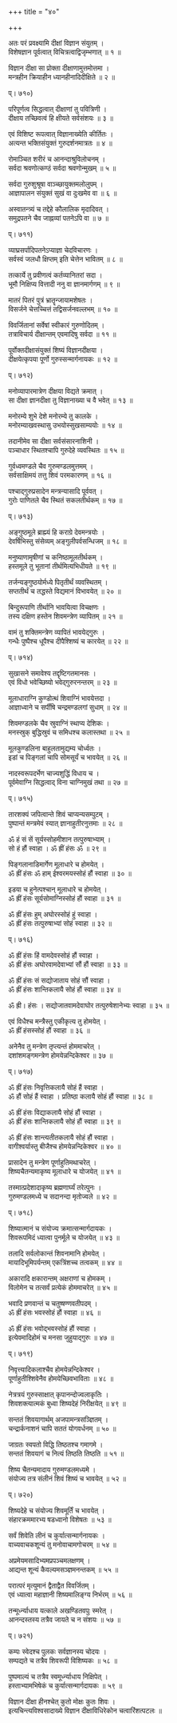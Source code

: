 +++
title = "४०"

+++
  
  
  
अतः परं प्रवक्ष्यामि दीक्षां विज्ञान संयुतम् ।  
विशेषज्ञान पूर्वत्वात् विचित्रत्वाद्विजृम्भणात् ॥ १ ॥  
  
विज्ञान दीक्षा सा प्रोक्ता दीक्षाणामुत्तमोत्तमा ।  
मन्त्रहीन क्रियाहीन ध्यानहीनादिदीक्षिते ॥ २ ॥  
  
प्। ७१०)  
  
परिपूर्णत्व सिद्धत्वात् दीक्षाणां तु पवित्रिणी ।  
दीक्षाय तच्छिवत्वं हि क्षीयते सर्वसंशयः ॥ ३ ॥  
  
एवं विशिष्ट रूपत्वात् विज्ञानाख्येति कीर्तितः ।  
अत्यन्त भक्तिसंयुक्तं गुरुदर्शनमात्रतः ॥ ४ ॥  
  
रोमाञ्चित शरीरं च आनन्दाश्रुविलोचनम् ।  
सर्वदा श्रवणोत्कण्ठं सर्वदा श्रवणोन्मुखम् ॥ ५ ॥  
  
सर्वदा गुरुशुश्रूषा वाञ्च्छायुक्तमलोलुपम् ।  
आज्ञापालन संयुक्तं सुखं वा दुःखमेव वा ॥ ६ ॥  
  
अस्वातन्त्र्यं च तद्देहे कौलालिक मृदादिवत् ।  
समुद्रपतने चैव जाह्नव्यां पतनेऽपि वा ॥ ७ ॥  
  
प्। ७११)  
  
व्याघ्रसर्पादिपतनेऽप्याज्ञा चेदविचारणः ।  
सर्वस्वं जलधौ क्षिप्तम् इति चेत्तेन भावितम् ॥ ८ ॥  
  
तत्कार्ये तु प्रवीणत्वं कर्तव्यानितरां सदा ।  
भूमौ निक्षिप्य वित्तादी ननु वा ज्ञानमार्गणम् ॥ ९ ॥  
  
मातरं पितरं पुत्रं भ्रातॄन्जायामशेषतः ।  
विसर्जने चेत्तच्चित्तं तद्विसर्जनवल्लभम् ॥ १० ॥  
  
विवर्जितानां सर्वेषां स्वीकारं गुरुणोदितम् ।  
तत्राविचार्य दीक्षान्तम् एवमादिषु सर्वदा ॥ ११ ॥  
  
पूर्वोक्तदीक्षासंयुक्तं शिष्यं विज्ञानदीक्षया ।  
दीक्षयेत्कृपया पूर्णो गुरुस्सन्मार्गनायकः ॥ १२ ॥  
  
प्। ७१२)  
  
मनोव्यापारमात्रेण दीक्षया विद्यते क्रमात् ।  
सा दीक्षा ज्ञानदीक्षा तु विज्ञानाख्या च वै भवेत् ॥ १३ ॥  
  
मनोरम्ये शुभे देशे मनोरम्ये तु कालके ।  
मनोरम्याखवस्थासु उभयोस्सुखसाम्ययोः ॥ १४ ॥  
  
तदानीमेव सा दीक्षा सर्वसंसारनाशिनी ।  
पञ्चाधार स्थितश्चापि गुरुदेहे व्यवस्थितः ॥ १५ ॥  
  
गुर्वध्वमण्डले चैव गुरुमण्डलमुत्तमम् ।  
सर्वसाक्षिमयं तत्तु शिवं परमकारणम् ॥ १६ ॥  
  
पश्चाद्गुरुप्रसादेन मन्त्रन्यासादि पूर्ववत् ।  
गुरोः पाणितले चैव स्थितं सकलतीर्थकम् ॥ १७ ॥  
  
प्। ७१३)  
  
अङ्गुष्ठमूले ब्राह्म्यं हि कराग्रे देवमन्त्रयोः ।  
देवर्षिभिस्तु संसेव्यम् अङ्गुलीपर्वसन्धिजम् ॥ १८ ॥  
  
मनुष्याणामृषीणां च कनिष्ठामूलतीर्थकम् ।  
हस्तमूले तु भूतानां तीर्थमित्यभिधीयते ॥ १९ ॥  
  
तर्जन्यङ्गुष्ठयोर्मध्ये पितृतीर्थं व्यवस्थितम् ।  
सप्ततीर्थं च तद्धस्ते विद्यमानं विभावयेत् ॥ २० ॥  
  
बिन्दुरूपाणि तीर्थानि भावयित्वा विचक्षणः ।  
तस्य दक्षिण हस्तेन शिवमन्त्रेण व्यापितम् ॥ २१ ॥  
  
वामं तु शक्तिमन्त्रेण व्यापितं भावयेद्गुरुः ।  
गन्धैः पुष्पैश्च धूपैश्च दीपैश्शिष्यं च कारयेत् ॥ २२ ॥  
  
प्। ७१४)  
  
सुखासने समावेश्य तद्दृष्टिगतमानसः ।  
एवं विधो भवेच्छिष्यो भवेद्गुरुरनन्तरम् ॥ २३ ॥  
  
मूलाधाराग्नि कुण्डोत्थं शिवाग्निं भावयेत्तदा ।  
आज्ञाध्वाने च सर्पींषि चन्द्रमण्डलगां सुधाम् ॥ २४ ॥  
  
शिवमण्डलके चैव स्रुवाग्निं स्थाप्य देशिकः ।  
मनस्स्रुक् बुद्धिस्रुवं च समिधश्च कलास्तथा ॥ २५ ॥  
  
मूलकुण्डलिना बाहुलतामुद्यम्य चोर्ध्वतः ।  
इडां च पिङ्गलां चापि सोमसूर्यं च भावयेत् ॥ २६ ॥  
  
नादस्वरूपदर्भेण चाज्यशुद्धिं विधाय च ।  
पूर्वमेवाग्नि सिद्धत्वाद् विना चाग्निमुखं तथा ॥ २७ ॥  
  
प्। ७१५)  
  
तारशक्यं जपित्वान्ते शिवं चाप्यन्यसम्पुटम् ।  
पुष्पान्तं मन्त्रमेवं स्यात् ज्ञानाहुतीरनुत्तमाः ॥ २८ ॥  
  
ॐ हं सं सें सूर्यस्सोहमीशान तत्पुरुषाभ्याम् ।  
सो हं हौं स्वाहा । ॐ ह्रीं हंसः ॐ ॥ २९ ॥  
  
पिङ्गलानाडिमार्गेण मूलाधारे च होमयेत् ।  
ॐ ह्रीं हंसः ॐ हाम् ईश्वरमयस्सोहं हौं स्वाहा ॥ ३० ॥  
  
इडया च हुनेत्पश्चान् मूलाधारे च होमयेत् ।  
ॐ ह्रीं हंसः सूर्यसोमाग्निस्सोहं हौं स्वाहा ॥ ३१ ॥  
  
ॐ ह्रीं हंसः हुम् अघोरस्सोहं हुं स्वाहा ।  
ॐ ह्रीं हंसः तत्पुरुषाभ्यां सोहं स्वाहा ॥ ३२ ॥  
  
प्। ७१६)  
  
ॐ ह्रीं हंसः हिं वामदेवस्सोहं हौं स्वाहा ।  
ॐ ह्रीं हंसः अघोरवामदेवाभ्यां सौं हौं स्वाहा ॥ ३३ ॥  
  
ॐ ह्रीं हंसः सं सद्योजाताय सोहं सौं स्वाहा ।  
ॐ ह्रीं हंसः शान्तिकलायै सोहं हौं स्वाहा ॥ ३४ ॥  
  
ॐ ह्री। हंसः । सद्योजातवामदेवाघोर तत्पुरुषेशानेभ्यः स्वाहा ॥ ३५ ॥  
  
एवं विधैश्च मन्त्रैस्तु एकीकृत्य तु होमयेत् ।  
ॐ ह्रीं हंसस्सोहं हौं स्वाहा ॥ ३६ ॥  
  
अनेनैव तु मन्त्रेण तृप्त्यन्तं होममाचरेत् ।  
दशांशमङ्गमन्त्रेण होमयेन्नन्दिकेश्वर ॥ ३७ ॥  
  
प्। ७१७)  
  
ॐ ह्रीं हंसः निवृत्तिकलायै सोहं हैं स्वाहा ।  
ॐ हौं सोहं हैं स्वाहा । प्रतिष्ठा कलायै सोहं हौं स्वाहा ॥ ३८ ॥  
  
ॐ ह्रीं हंसः विद्याकलायै सोहं हौं स्वाहा ।  
ॐ ह्रीं हंसः शान्तिकलायै सोहं हौं स्वाहा ॥ ३९ ॥  
  
ॐ ह्रीं हंसः शान्त्यतीतकलायै सोहं हौं स्वाहा ।  
वागीश्वर्यास्तु बीजैश्च होमयेन्नन्दिकेश्वर ॥ ४० ॥  
  
प्रासादेन तु मन्त्रेण पूर्णाहुतिमथाचरेत् ।  
शिष्यचैतन्यमाकृष्य मूलाधारे च योजयेत् ॥ ४१ ॥  
  
तस्मात्प्रदेशादाकृष्य ब्रह्मणार्घ्यं तरेत्पुनः ।  
गुरुमण्डलमध्ये च सदानन्दा मृतोज्वले ॥ ४२ ॥  
  
प्। ७१८)  
  
शिष्यात्मानं च संयोज्य क्रमात्सन्मार्गदायकः ।  
शिवरूपमिदं ध्यात्वा पुनर्मूले च योजयेत् ॥ ४३ ॥  
  
तलादि सर्वलोकान्तं शिवनामानि होमयेत् ।  
मायादिभूमिपर्यन्तम् एकत्रिंशच्च तत्वकम् ॥ ४४ ॥  
  
अकारादि क्षकारान्तम् अक्षराणां च होमकम् ।  
विलोमेन च तत्सर्वं प्रत्येकं होममाचरेत् ॥ ४५ ॥  
  
भवादि प्रणवान्तं च चतुष्षण्णवतीपदम् ।  
ॐ ह्रीं हंसः भवस्सोहं हौं स्वाहा ॥ ४६ ॥  
  
ॐ ह्रीं हंसः भवोद्भवस्सोहं हौं स्वाहा ।  
इत्येवमादिहोमं च मनसा जुहुयाद्गुरुः ॥ ४७ ॥  
  
प्। ७१९)  
  
निवृत्त्यादिकलाश्चैव होमयेन्नन्दिकेश्वर ।  
पूर्णाहुतीश्शिवेनैव होमयेच्छिवभाविताः ॥ ४८ ॥  
  
नेत्रत्रयं गुरुस्साक्षात् कृपानन्दोज्वलाकृतिः ।  
शिवशक्त्यात्मकं बुध्वा शिष्यदेहं निरीक्षयेत् ॥ ४९ ॥  
  
सन्ततं शिवयागार्थम् अजपामन्त्रसञ्ज्ञितम् ।  
चन्द्रार्कनाशनं चापि सततं योगवर्धनम् ॥ ५० ॥  
  
जाग्रतः स्वपतो विद्धि तिष्ठतश्च गमागमे ।  
सन्ततं शिवयागं च नित्यं तिष्ठति तिष्ठति ॥ ५१ ॥  
  
शिष्य चैतन्यमादाय गुरुमण्डलमध्यमे ।  
संयोज्य तत्र संलीनं शिवं शिष्यं च भावयेत् ॥ ५२ ॥  
  
प्। ७२०)  
  
शिष्यदेहे च संयोज्य शिवमूर्तिं च भावयेत् ।  
संहारक्रममारभ्य षडध्वानो विशेषतः ॥ ५३ ॥  
  
सर्वं शिवेति लीनं च कुर्यात्सन्मार्गनायकः ।  
वाच्यवाचकशून्यं तु मनोवाचामगोचरम् ॥ ५४ ॥  
  
अप्रमेयमसादिभ्यमप्रपञ्चमलक्षणम् ।  
आद्यन्त शून्यं कैवल्यमसञ्ज्ञमनन्तकम् ॥ ५५ ॥  
  
परात्परं मृत्युमानं द्वैताद्वैत विवर्जितम् ।  
एवं ध्यात्वा महाज्ञानी शिष्यमालिङ्ग्य निर्भरम् ॥ ५६ ॥  
  
तन्मूर्ध्न्याधाय यत्काले अखण्डितवपुः स्मरेत् ।  
आनन्दस्तस्य तत्रैव जायते च न संशयः ॥ ५७ ॥  
  
प्। ७२१)  
  
कम्पः स्वेदश्च पुलकः सर्वज्ञानस्य चोदयः ।  
सम्पद्यते च तत्रैव शिवरूपी विशिष्यकः ॥ ५८ ॥  
  
पुष्पमाल्यं च तत्रैव स्वमूर्ध्न्याधाय निक्षिपेत् ।  
हस्ताभ्यामभिषेकं च कुर्यात्सन्मार्गदायकः ॥ ५९ ॥  
  
विज्ञान दीक्षा हीनश्चेत् कुतो मोक्षः कुतः शिवः ।  
इत्यचिन्त्यविश्वसादाख्ये विज्ञान दीक्षाविधिरेकोन चत्वारिंशत्पटलः ॥  
